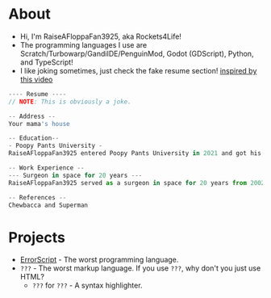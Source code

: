 <!---
- 👋 Hi, I’m @raiseAfloppaFan3925
- 👀 I’m interested in ...
- 🌱 I’m currently learning TypeScript and Python
- 💞️ I’m looking to collaborate on ...
- 📫 How to reach me ...
- 😄 Pronouns: Boeing AH-64D Apache Longbow (jk)
- ⚡ Fun fact: **i like cats**
--->
# About
- Hi, I'm RaiseAFloppaFan3925, aka Rockets4Life!
- The programming languages I use are Scratch/Turbowarp/GandiIDE/PenguinMod, Godot (GDScript), Python, and TypeScript!
- I like joking sometimes, just check the fake resume section! [inspired by this video](https://youtu.be/rXj07zIqOk8?si=fQ5ApEWf0E_jnMBx&t=830)

````js
---- Resume ----
// NOTE: This is obviously a joke.

-- Address --
Your mama's house

-- Education--
- Poopy Pants University -
RaiseAFloppaFan3925 entered Poopy Pants University in 2021 and got his degree just 3 years later in 2024. He took the course of being a professional idiot and got his diploma in 2022.

-- Work Experience --
--- Surgeon in space for 20 years ---
RaiseAFloppaFan3925 served as a surgeon in space for 20 years from 2002 to 2022. According to his co-workers, he was a pro . He got his medical degree in 2024 and retired in 2020.

-- References --
Chewbacca and Superman
````

# Projects
* [ErrorScript](https://github.com/raiseAfloppaFan3925/ErrorScript/tree/main]) - The worst programming language.
* `???` - The worst markup language. If you use `???`, why don't you just use HTML?
    * `???` for `???` - A syntax highlighter.


<!---
raiseAfloppaFan3925/raiseAfloppaFan3925 is a ✨ special ✨ repository because its `README.md` (this file) appears on your GitHub profile.
You can click the Preview link to take a look at your changes.
--->
